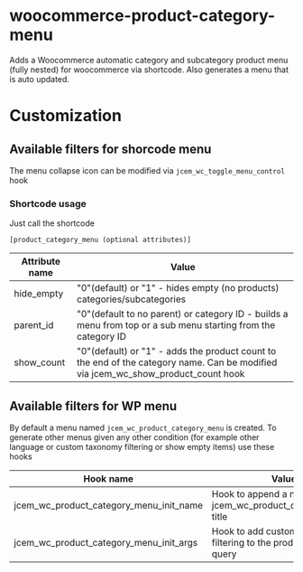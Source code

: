 # woocommerce-product-category-menu
Adds a Woocommerce automatic category and subcategory product menu (fully nested) for woocommerce via shortcode.
Also generates a menu that is auto updated.

# Customization
## Available filters for shorcode menu
The menu collapse icon can be modified via ```jcem_wc_toggle_menu_control``` hook

### Shortcode usage

Just call the shortcode

```
[product_category_menu (optional attributes)]
```

| Attribute name | Value |
| --- | --- |
| hide_empty | "0"(default) or "1" - hides empty (no products) categories/subcategories |
| parent_id | "0"(default to no parent) or category ID - builds a menu from top or a sub menu starting from the category ID |
| show_count | "0"(default) or "1" - adds the product count to the end of the category name. Can be modified via jcem_wc_show_product_count hook |


## Available filters for WP menu
By default a menu named ```jcem_wc_product_category_menu``` is created.
To generate other menus given any other condition (for example other language or custom taxonomy filtering or show empty items) use these hooks

| Hook name | Value |
| --- | --- |
| jcem_wc_product_category_menu_init_name | Hook to append a name to the jcem_wc_product_category_menu title |
| jcem_wc_product_category_menu_init_args | Hook to add custom taxonomy filtering to the product categories query |
